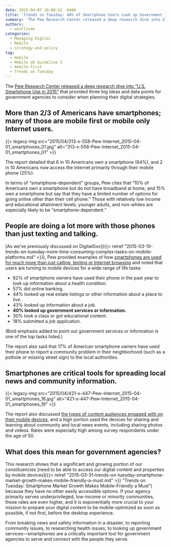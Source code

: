 ```yaml
---
date: 2015-04-07 10:00:52 -0400
title: 'Trends on Tuesday: 40% of Smartphone Users Look up Government Information'
summary: 'The Pew Research Center released a deep research dive into &ldquo;U.S. Smartphone Use in 2015&rdquo; that provided three big ideas and data points for government agencies to consider when planning their digital strategies. More than 2/3 of Americans have smartphones; many of those are mobile first or mobile only Internet users.'
authors:
  - wsullivan
categories:
  - Managing Digital
  - Mobile
  - strategy-and-policy
tag:
  - mobile
  - Mobile UX Guideline 5
  - mobile-first
  - Trends on Tuesday
---
```


The [Pew Research Center released a deep research dive into “U.S. Smartphone Use in 2015”](http://www.pewinternet.org/2015/04/01/us-smartphone-use-in-2015/) that provided three big ideas and data points for government agencies to consider when planning their digital strategies.

## More than 2/3 of Americans have smartphones; many of those are mobile first or mobile only Internet users.

{{< legacy-img src="2015/04/313-x-558-Pew-Internet\_2015-04-01\_smartphones\_01.jpg" alt="313-x-558-Pew-Internet\_2015-04-01\_smartphones\_01" >}}

The report detailed that 6 in 10 Americans own a smartphone (64%), and 2 in 10 Americans now access the Internet primarily through their mobile phone (25%).

In terms of “smartphone-dependent” groups, Pew cites that “10% of Americans own a smartphone but do not have broadband at home, and 15% own a smartphone but say that they have a limited number of options for going online other than their cell phone.&#8221; Those with relatively low income and educational attainment levels, younger adults, and non-whites are especially likely to be “smartphone-dependent.”

## People are doing a lot more with those phones than just texting and talking.

[As we’ve previously discussed on DigitalGov]({{< relref "2015-03-10-trends-on-tuesday-more-time-consuming-complex-tasks-on-mobile-platforms.md" >}}), Pew provided examples of how [smartphones are used for much more than just calling, texting or Internet browsing](http://www.pewinternet.org/2015/04/01/chapter-two-usage-and-attitudes-toward-smartphones/) and noted that users are turning to mobile devices for a wide range of life tasks:

  * 62% of smartphone owners have used their phone in the past year to look up information about a health condition.
  * 57% did online banking.
  * 44% looked up real estate listings or other information about a place to live.
  * 43%  looked up information about a job.
  * **40% looked up government services or information.**
  * 30% took a class or got educational content.
  * 18% submitted a job application.

(Bold emphasis added to point out government services or information is one of the top tasks listed.)

The report also said that 17% of American smartphone owners have used their phone to report a community problem in their neighborhood (such as a pothole or missing street sign) to the local authorities.

## Smartphones are critical tools for spreading local news and community information.

{{< legacy-img src="2015/04/421-x-447-Pew-Internet\_2015-04-01\_smartphones\_16.jpg" alt="421-x-447-Pew-Internet\_2015-04-01\_smartphones\_16" >}}

The report also discussed [the types of content audiences engaged with on their mobile devices](http://www.pewinternet.org/2015/04/01/u-s-smartphone-use-in-2015/pi_2015-04-01_smartphones_16/), and a high portion used the devices for sharing and learning about community and local news events, including sharing photos and videos. Rates were especially high among survey respondents under the age of 50.

## What does this mean for government agencies?

This research shows that a significant and growing portion of our constituencies [need to be able to access our digital content and properties by mobile devices]({{< relref "2015-03-31-trends-on-tuesday-smartphone-market-growth-makes-mobile-friendly-a-must.md" >}} "Trends on Tuesday: Smartphone Market Growth Makes Mobile-Friendly a Must") because they have no other easily accessible options. If your agency primarily serves underprivileged, low-income or minority communities, these rates are even higher, and it is exponentially more crucial to your mission to prepare your digital content to be mobile-optimized as soon as possible, if not first, before the desktop experience.

From breaking news and safety information in a disaster, to reporting community issues, to researching health issues, to looking up government services—smartphones are a critically important tool for government agencies to serve and connect with the people they serve.